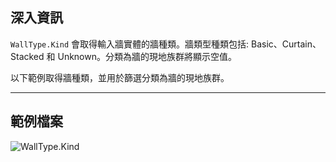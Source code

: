 ## 深入資訊
`WallType.Kind` 會取得輸入牆實體的牆種類。牆類型種類包括: Basic、Curtain、Stacked 和 Unknown。分類為牆的現地族群將顯示空值。

以下範例取得牆種類，並用於篩選分類為牆的現地族群。
___
## 範例檔案

![WallType.Kind](./Revit.Elements.WallType.Kind_img.jpg)
